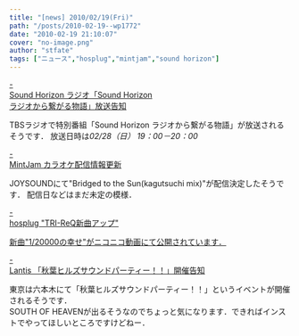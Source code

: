 ```yaml
---
title: "[news] 2010/02/19(Fri)"
path: "/posts/2010-02-19--wp1772"
date: "2010-02-19 21:10:07"
cover: "no-image.png"
author: "stfate"
tags: ["ニュース","hosplug","mintjam","sound horizon"]
---
```


<style type="text/css">
<!--
p {white-space: pre-wrap};
-->
</style>

<a class="topics" href="http://www.soundhorizon.com/information/index.html" target="_blank">- Sound Horizon ラジオ「Sound Horizon ラジオから繋がる物語」放送告知</a>
<div class="news">TBSラジオで特別番組「Sound Horizon ラジオから繋がる物語」が放送されるそうです．
放送日時は<em>02/28（日） 19：00－20：00</em></div>

<a class="topics" href="http://www.mintjam.net/mj/index.html" target="_blank">- MintJam カラオケ配信情報更新</a>
<div class="news">JOYSOUNDにて"Bridged to the Sun(kagutsuchi mix)"が配信決定したそうです．
配信日などはまだ未定の模様．</div>

<a class="topics" href="http://www.hosplug.com/blog/" target="_blank">- hosplug "TRI-ReQ新曲アップ"</a>
<div class="news"><a href="http://www.nicovideo.jp/watch/sm9759474" target="_blank">新曲"1/20000の幸せ"がニコニコ動画にて公開されています．</a></div>

<a class="topics" href="http://www.lantis.jp/news/all.php?subaction=showfull&id=1266553145&archive=&start_from=&ucat=2&" target="_blank">- Lantis 「秋葉ヒルズサウンドパーティー！！」開催告知</a>
<div class="news">東京は六本木にて「秋葉ヒルズサウンドパーティー！！」というイベントが開催されるそうです．
<div id="talk">SOUTH OF HEAVENが出るそうなのでちょっと気になります．できればインストでやってほしいところですけどねー．</div></div>